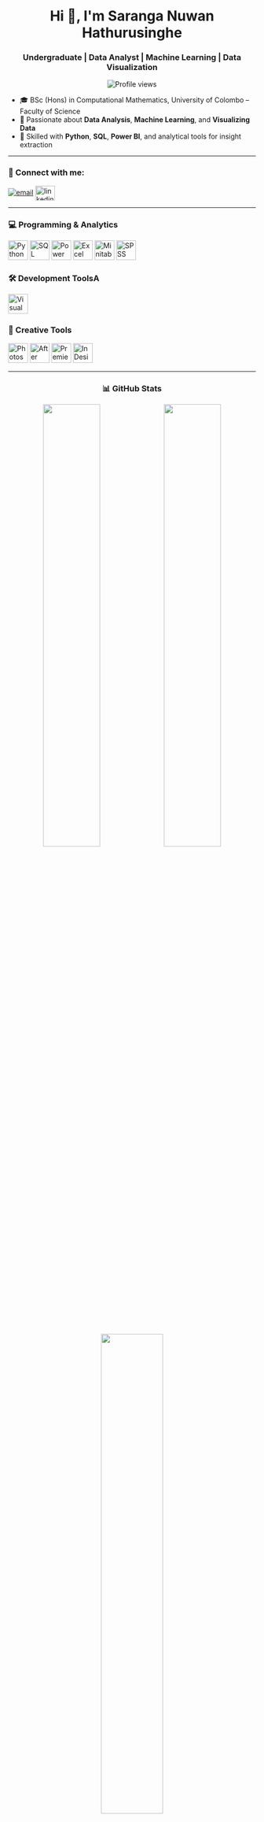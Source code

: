 <h1 align="center">Hi 👋, I'm Saranga Nuwan Hathurusinghe</h1>
<h3 align="center">Undergraduate | Data Analyst | Machine Learning | Data Visualization</h3>

<p align="center">
  <img src="https://komarev.com/ghpvc/?username=sara316129&label=Profile%20views&color=0e75b6&style=flat" alt="Profile views"/>
</p>

- 🎓 BSc (Hons) in Computational Mathematics, University of Colombo – Faculty of Science  
- 🧠 Passionate about **Data Analysis**, **Machine Learning**, and **Visualizing Data**
- 🧰 Skilled with **Python**, **SQL**, **Power BI**, and analytical tools for insight extraction

---

<h3 align="left">🔗 Connect with me:</h3>
<p align="left">
  <a href="mailto:2022s19398@stu.cmb.ac.lk"><img src="https://img.icons8.com/fluency/30/gmail-new.png" alt="email"/></a>
  <a href="https://linkedin.com/in/saranga-nuwan-hathurusinghe-0b599229a" target="blank">
    <img align="center" src="https://raw.githubusercontent.com/rahuldkjain/github-profile-readme-generator/master/src/images/icons/Social/linked-in-alt.svg" alt="linkedin" height="30" width="40" />
  </a>
</p>

---

<h3 align="left">💻 Programming & Analytics</h3>
<p align="left">
  <img src="https://cdn.jsdelivr.net/gh/devicons/devicon/icons/python/python-original.svg" width="40" height="40" alt="Python"/>
  <img src="https://www.svgrepo.com/show/303229/microsoft-sql-server-logo.svg" width="40" height="40" alt="SQL Server"/>
  <img src="https://img.icons8.com/color/48/power-bi.png" width="40" height="40" alt="Power BI"/>
  <img src="https://img.icons8.com/color/48/microsoft-excel-2019--v1.png" width="40" height="40" alt="Excel"/>
  <img src="https://img.icons8.com/fluency/48/table.png" width="40" height="40" alt="Minitab"/>
  <img src="https://img.icons8.com/fluency/48/bar-chart.png" width="40" height="40" alt="SPSS"/>
</p>

<h3 align="left">🛠️ Development ToolsA</h3>
<p align="left">
  <img src="https://cdn.jsdelivr.net/gh/devicons/devicon/icons/visualstudio/visualstudio-plain.svg" width="40" height="40" alt="Visual Studio"/>
</p>

<h3 align="left">🎨 Creative Tools</h3>
<p align="left">
  <img src="https://img.icons8.com/color/48/adobe-photoshop--v1.png" width="40" height="40" alt="Photoshop"/>
  <img src="https://img.icons8.com/color/48/adobe-after-effects--v1.png" width="40" height="40" alt="After Effects"/>
  <img src="https://img.icons8.com/color/48/adobe-premiere-pro--v1.png" width="40" height="40" alt="Premiere Pro"/>
  <img src="https://img.icons8.com/color/48/adobe-indesign--v1.png" width="40" height="40" alt="InDesign"/>
</p>

---

<h3 align="center">📊 GitHub Stats</h3>
<div align="center">
  <img src="https://github-readme-stats.vercel.app/api?username=sara316129&show_icons=true&theme=tokyonight&hide_border=true&include_all_commits=true&count_private=true" width="48%" />
  <img src="https://github-readme-streak-stats.herokuapp.com/?user=sara316129&theme=tokyonight&hide_border=true" width="48%" />
</div>
<br/>
<div align="center">
  <img src="https://github-readme-stats.vercel.app/api/top-langs/?username=sara316129&layout=compact&theme=tokyonight&hide_border=true" width="50%" />
</div>
